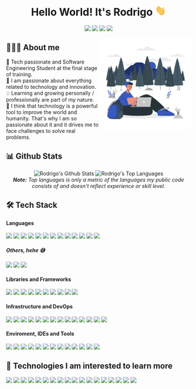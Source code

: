 <h1 align="center">
  Hello World! It's Rodrigo
  <img width="30px" src="https://github.com/SatYu26/SatYu26/raw/master/Assets/Hi.gif"/>
</h1>

<p align="center">   
  <a href="https://mail.google.com/mail/u/0/?fs=1&tf=cm&source=mailto&to=crzrood.works@gmail.com" target="_blank"><img src="https://img.shields.io/badge/-Email-0D1117?style=for-the-badge&logo=gmail&logoColor=3859BD"></a>
  <a href="https://www.linkedin.com/in/rodrigocrz" target="_blank"><img src="https://img.shields.io/badge/-LinkedIn-0D1117?style=for-the-badge&logo=linkedin&logoColor=3859BD"></a> 
  <a href="https://www.instagram.com/rodrigo_crz/" target="_blank"><img src="https://img.shields.io/badge/-Instagram-0D1117?style=for-the-badge&logo=instagram&logoColor=3859BD"></a>
  <a href="https://www.youtube.com/channel/UCQpo7Ff6YoKIXYgZqUO58VQ" target="_blank"><img src="https://img.shields.io/badge/YouTube-0D1117?style=for-the-badge&logo=youtube&logoColor=3859BD"></a>
</p>

<img src="./rodrigoforest.png" min-width="250px" max-width="250px" width="250px" align="right" alt="rodrigoforest.png">

<p align="left">
    <h2>👨🏽‍💻 About me</h2>
    🤤 Tech passionate and Software Engineering Student at the final stage of training. 
    <br/> 
    🤩 I am passionate about everything related to technology and innovation. 
    <br/> 
    💡 Learning and growing personally / professionally are part of my nature.
    <br/>
    🚀 I think that technology is a powerful tool to improve the world and humanity. That's why I am so passionate about it and it drives me to face challenges to solve real problems.
</p>

<h2>📊 Github Stats</h2>

<div>
  <div align="center">
    <img alt="Rodrigo's Github Stats" src="https://github-readme-stats.vercel.app/api?username=rodrigocrz&show_icons=true&include_all_commits=true&count_private=true&theme=react&hide_border=true&bg_color=0D1117&title_color=3859BD&icon_color=3859BD" height="160"/>
    <img alt="Rodrigo's Top Languages" src="https://github-readme-stats.vercel.app/api/top-langs/?username=rodrigocrz&langs_count=10&layout=compact&theme=react&hide_border=true&bg_color=0D1117&title_color=3859BD&icon_color=3859BD" height="160"/>
    <br/>
    <i><b>Note:</b> Top languages is only a metric of the languages my public code consists of and doesn't reflect experience or skill level.</i>
  </div>
  <!--
  <div>
    <a href="#"><img alt="Rodrigo's Activity Graph" src="https://activity-graph.herokuapp.com/graph?username=rodrigocrz&custom_title=rodrigocrz%20Contribution%20Graph&bg_color=0D1117&color=3859BD&line=FFFFFF&point=3859BD&hide_border=true" /></a>
  <div>  -->
</div>

<h2>🛠 Tech Stack</h2>

<h4>Languages</h4>
<a href="#"><img src="https://img.shields.io/badge/-C++-0D1117?style=rounded-square&logo=cplusplus&logoColor=3859BD"></a>
<a href="#"><img src="https://img.shields.io/badge/-C Sharp-0D1117?style=rounded-square&logo=csharp&logoColor=3859BD"></a>
<a href="#"><img src="https://img.shields.io/badge/-C-0D1117?style=rounded-square&logo=c&logoColor=3859BD"></a>
<a href="#"><img src="https://img.shields.io/badge/-Java-0D1117?style=rounded-square&logo=java&logoColor=3859BD"></a>
<a href="#"><img src="https://img.shields.io/badge/-Python-0D1117?style=rounded-square&logo=python&logoColor=3859BD"></a>
<a href="#"><img src="https://img.shields.io/badge/-JavaScript-0D1117?style=rounded-square&logo=javascript&logoColor=3859BD"></a>
<a href="#"><img src="https://img.shields.io/badge/-TypeScript-0D1117?style=rounded-square&logo=typescript&logoColor=3859BD"></a>
<a href="#"><img src="https://img.shields.io/badge/Kotlin-%230D1117.svg?style=rounded-square&logo=kotlin&logoColor=3859BD"></a>
<a href="#"><img src="https://img.shields.io/badge/Dart-%230D1117.svg?style=rounded-square&logo=dart&logoColor=3859BD"></a>
<a href="#"><img src="https://img.shields.io/badge/-PHP-0D1117?style=rounded-square&logo=php&logoColor=3859BD"></a>
<a href="#"><img src="https://img.shields.io/badge/.NET-%230D1117.svg?style=rounded-square&logo=.net&logoColor=3859BD"></a>
<a href="#"><img src="https://img.shields.io/badge/SQL%20-%230D1117.svg?style=rounded-square&logo=amazon-dynamodb&logoColor=3859BD"></a>
<a href="#"><img src="https://img.shields.io/badge/-Arduino-0D1117?style=rounded-square&logo=Arduino&logoColor=3859BD"></a>

<h5>Others, hehe 😅</h5>
<a href="#"><img src="https://img.shields.io/badge/-HTML5-0D1117?style=rounded-square&logo=html5&logoColor=3859BD"></a>
<a href="#"><img src="https://img.shields.io/badge/-CSS3-0D1117?style=rounded-square&logo=css3&logoColor=3859BD"></a>
<a href="#"><img src="https://img.shields.io/badge/Markdown-%230D1117.svg?style=rounded-square&logo=markdown&logoColor=3859BD"></a>

<h4>Libraries and Frameworks</h4>
<a href="#"><img src="https://img.shields.io/badge/Node-0D1117.svg?style=rounded-square&logo=node.js&logoColor=3859BD"></a>
<a href="#"><img src="https://img.shields.io/badge/Express-0D1117.svg?style=rounded-square&logo=express&logoColor=3859BD"></a>
<a href="#"><img src="https://img.shields.io/badge/React-0D1117.svg?style=rounded-square&logo=react&logoColor=3859BD"></a>
<a href="#"><img src="https://img.shields.io/badge/Flutter-0D1117.svg?style=rounded-square&logo=flutter&logoColor=3859BD"></a>
<a href="#"><img src="https://img.shields.io/badge/Bootstrap-0D1117.svg?style=rounded-square&logo=bootstrap&logoColor=3859BD"></a>
<a href="#"><img src="https://img.shields.io/badge/Numpy-0D1117.svg?style=rounded-square&logo=numpy&logoColor=3859BD"></a>
<a href="#"><img src="https://img.shields.io/badge/Keras-0D1117.svg?style=rounded-square&logo=keras&logoColor=3859BD"></a>
<a href="#"><img src="https://img.shields.io/badge/Pandas-0D1117.svg?style=rounded-square&logo=pandas&logoColor=3859BD"></a>
<a href="#"><img src="https://img.shields.io/badge/CodeIgniter-0D1117.svg?style=rounded-square&logo=codeigniter&logoColor=3859BD"></a>
<a href="#"><img src="https://img.shields.io/badge/Jest-0D1117.svg?style=rounded-square&logo=jest&logoColor=3859BD"></a>

<h4>Infrastructure and DevOps</h4>
<a href="#"><img src="https://img.shields.io/badge/Git-0D1117.svg?style=rounded-square&logo=git&logoColor=3859BD"></a>
<a href="#"><img src="https://img.shields.io/badge/GitHub-0D1117.svg?style=rounded-square&logo=github&logoColor=3859BD"></a>
<a href="#"><img src="https://img.shields.io/badge/GitKraken-0D1117.svg?style=rounded-square&logo=gitkraken&logoColor=3859BD"></a>
<a href="#"><img src="https://img.shields.io/badge/Trello-0D1117.svg?style=rounded-square&logo=trello&logoColor=3859BD"></a>
<a href="#"><img src="https://img.shields.io/badge/Slack-0D1117.svg?style=rounded-square&logo=slack&logoColor=3859BD"></a>
<a href="#"><img src="https://img.shields.io/badge/MySQL-0D1117.svg?style=rounded-square&logo=mysql&logoColor=3859BD"></a>
<a href="#"><img src="https://img.shields.io/badge/PostgreSQL-0D1117.svg?style=rounded-square&logo=postgresql&logoColor=3859BD"></a>
<a href="#"><img src="https://img.shields.io/badge/MongoDB-0D1117.svg?style=rounded-square&logo=mongodb&logoColor=3859BD"></a>
<a href="#"><img src="https://img.shields.io/badge/XAMPP-0D1117.svg?style=rounded-square&logo=xampp&logoColor=3859BD"></a>
<a href="#"><img src="https://img.shields.io/badge/MAMP-0D1117.svg?style=rounded-square&logo=mamp&logoColor=3859BD"></a>
<a href="#"><img src="https://img.shields.io/badge/Microsoft Azure-0D1117.svg?style=rounded-square&logo=microsoftazure&logoColor=3859BD"></a>
<a href="#"><img src="https://img.shields.io/badge/IBM Cloud-0D1117.svg?style=rounded-square&logo=ibm&logoColor=3859BD"></a>
<a href="#"><img src="https://img.shields.io/badge/Firebase-0D1117.svg?style=rounded-square&logo=firebase&logoColor=3859BD"></a>
<a href="#"><img src="https://img.shields.io/badge/-Heroku-0D1117?style=rounded-square&logo=heroku&logoColor=3859BD"></a>

<h4>Enviroment, IDEs and Tools</h4>
<a href="#"><img src="https://img.shields.io/badge/Bash-0D1117.svg?style=rounded-square&logo=gnu-bash&logoColor=3859BD"></a>
<a href="#"><img src="https://img.shields.io/badge/VSCode-0D1117.svg?style=rounded-square&logo=visualstudiocode&logoColor=3859BD"></a>
<a href="#"><img src="https://img.shields.io/badge/-XCode-0D1117?style=rounded-square&logo=xcode&logoColor=3859BD"></a>
<a href="#"><img src="https://img.shields.io/badge/Android Studio-0D1117.svg?style=rounded-square&logo=androidstudio&logoColor=3859BD"></a>
<a href="#"><img src="https://img.shields.io/badge/IntelliJ IDEA-0D1117.svg?style=rounded-square&logo=intellijidea&logoColor=3859BD"></a>
<a href="#"><img src="https://img.shields.io/badge/Postman-0D1117.svg?style=rounded-square&logo=postman&logoColor=3859BD"></a>
<a href="#"><img src="https://img.shields.io/badge/Thunder Client-0D1117.svg?style=rounded-square&logo=thunderclient&logoColor=3859BD"></a>
<a href="#"><img src="https://img.shields.io/badge/Figma-0D1117.svg?style=rounded-square&logo=figma&logoColor=3859BD"></a>
<a href="#"><img src="https://img.shields.io/badge/AdobeXD-0D1117.svg?style=rounded-square&logo=adobexd&logoColor=3859BD"></a>
<a href="#"><img src="https://img.shields.io/badge/Cisco Packet Tracer-0D1117.svg?style=rounded-square&logo=cisco&logoColor=3859BD"></a>
<a href="#"><img src="https://img.shields.io/badge/Selenium-0D1117.svg?style=rounded-square&logo=selenium&logoColor=3859BD"></a>
<a href="#"><img src="https://img.shields.io/badge/-Mac OS-0D1117?style=rounded-square&logo=macos&logoColor=3859BD"></a>
<a href="#"><img src="https://img.shields.io/badge/-Windows-0D1117?style=rounded-square&logo=windows&logoColor=3859BD"></a>
<br/>

<h2>👀 Technologies I am interested to learn more</h2>
<a href="#"><img src="https://img.shields.io/badge/-Docker-0D1117?style=rounded-square&logo=docker&logoColor=3859BD"></a>
<a href="#"><img src="https://img.shields.io/badge/-Angular-0D1117?style=rounded-square&logo=angular&logoColor=3859BD"></a>
<a href="#"><img src="https://img.shields.io/badge/-Vue-0D1117?style=rounded-square&logo=vue.js&logoColor=3859BD"></a>
<a href="#"><img src="https://img.shields.io/badge/-React Native-0D1117?style=rounded-square&logo=react&logoColor=3859BD"></a>
<a href="#"><img src="https://img.shields.io/badge/-Swift-0D1117?style=rounded-square&logo=swift&logoColor=3859BD"></a>
<a href="#"><img src="https://img.shields.io/badge/-Go-0D1117?style=rounded-square&logo=go&logoColor=3859BD"></a>
<a href="#"><img src="https://img.shields.io/badge/-Django-0D1117?style=rounded-square&logo=django&logoColor=3859BD"></a>
<a href="#"><img src="https://img.shields.io/badge/-R-0D1117?style=rounded-square&logo=r&logoColor=3859BD"></a>
<a href="#"><img src="https://img.shields.io/badge/-Flask-0D1117?style=rounded-square&logo=flask&logoColor=3859BD"></a>
<a href="#"><img src="https://img.shields.io/badge/-Fastify-0D1117?style=rounded-square&logo=fastify&logoColor=3859BD"></a>
<a href="#"><img src="https://img.shields.io/badge/-Hapi-0D1117?style=rounded-square&logo=hapi&logoColor=3859BD"></a>
<a href="#"><img src="https://img.shields.io/badge/Kubernetes-%230D1117.svg?style=rounded-square&logo=kubernetes&logoColor=3859BD"></a>
<a href="#"><img src="https://img.shields.io/badge/Amazon%20AWS-0D1117?style=rounded-square&logo=amazon-aws&logoColor=3859BD"></a>
<a href="#"><img src="https://img.shields.io/badge/-Google Cloud-0D1117?style=rounded-square&logo=googlecloud&logoColor=3859BD"></a>
<a href="#"><img src="https://img.shields.io/badge/-Sass-0D1117?style=rounded-square&logo=sass&logoColor=3859BD"></a>
<a href="#"><img src="https://img.shields.io/badge/GitHub%20Pages-%230D1117.svg?style=rounded-square&logo=github&logoColor=3859BD"></a>
<a href="#"><img src="https://img.shields.io/badge/-Digital%20Ocean-0D1117?style=rounded-square&logo=digitalocean&logoColor=3859BD"></a>
<a href="#"><img src="https://img.shields.io/badge/-Raspberry%20Pi-0D1117?style=rounded-square&logo=Raspberry-Pi&logoColor=3859BD"></a>

<!--
**rodrigocrz/rodrigocrz** is a ✨ _special_ ✨ repository because its `README.md` (this file) appears on your GitHub profile.

Here are some ideas to get you started:

- 🔭 I’m currently working on ...
- 🌱 I’m currently learning ...
- 👯 I’m looking to collaborate on ...
- 🤔 I’m looking for help with ...
- 💬 Ask me about ...
- 📫 How to reach me: ...
- 😄 Pronouns: ...
- ⚡ Fun fact: ...
-->
